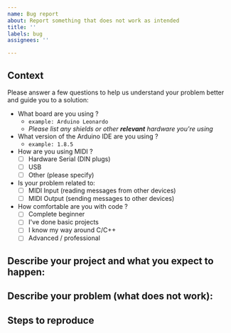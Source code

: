 ```yaml
---
name: Bug report
about: Report something that does not work as intended
title: ''
labels: bug
assignees: ''

---
```


## Context

Please answer a few questions to help us understand your problem better and guide you to a solution:

<!-- Tip: place the letter x in the checkboxes to tick them:
- [ ] Unticked checkbox
- [x] Ticked checkbox

You can also tick them by clicking after you've submitted your issue.
 -->

- What board are you using ?
    - `example: Arduino Leonardo`
    - _Please list any shields or other **relevant** hardware you're using_
- What version of the Arduino IDE are you using ?
    - `example: 1.8.5`
- How are you using MIDI ?
    - [ ]  Hardware Serial (DIN plugs)
    - [ ]  USB
    - [ ]  Other (please specify)
- Is your problem related to:
    - [ ]  MIDI Input (reading messages from other devices)
    - [ ]  MIDI Output (sending messages to other devices)
- How comfortable are you with code ?
    - [ ]  Complete beginner
    - [ ]  I've done basic projects
    - [ ]  I know my way around C/C++
    - [ ]  Advanced / professional

## Describe your project and what you expect to happen:

<!--
Example: When I press a switch on my pedalboard, it sends a SysEx message that I'd like to receive on my Arduino.

Note: Attachments (circuit diagrams, code examples) are most welcome and will help us understand your needs better and find a suitable solution for your issue.
-->

## Describe your problem (what does not work):

<!-- 
Example: I cannot receive SysEx messages coming from my AxeFX 2
-->

## Steps to reproduce

<!--
Please list the steps you took to hit the problem, so we can try and reproduce it.
-->
